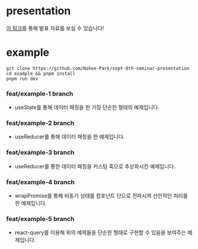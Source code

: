 # presentation 

[이 링크](https://sopt-8th-seminar-presentation.vercel.app/1)를 통해 발표 자료를 보실 수 있습니다!

# example
```
git clone https://github.com/Nahee-Park/sopt-8th-seminar-presentation
cd example && pnpm install 
pnpm run dev
```

### feat/example-1 branch
- useState를 통해 데이터 패칭을 한 가장 단순한 형태의 예제입니다. 

### feat/example-2 branch
- useReducer를 통해 데이터 패칭을 한 예제입니다. 

### feat/example-3 branch
- useReducer를 통한 데이터 패칭을 커스텀 훅으로 추상화시킨 예제입니다.

### feat/example-4 branch
- wrapPromise를 통해 비동기 상태를 컴포넌트 단으로 전파시켜 선언적인 처리를 한 예제입니다.

### feat/example-5 branch
- react-query를 이용해 위의 예제들을 단순한 형태로 구현할 수 있음을 보여주는 예제입니다.


